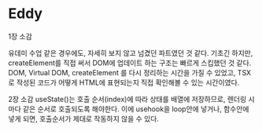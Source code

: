 # Eddy

1장 소감

유데미 수업 같은 경우에도, 자세히 보지 않고 넘겼던 파트였던 것 같다.
기초긴 하지만, createElement를 직접 써서 DOM에 업데이트 하는 구조는 빠르게 스킵했던 것 같다.
DOM, Virtual DOM, createElement 를 다시 정리하는 시간을 가질 수 있었고, 
TSX로 작성된 코드가 어떻게 HTML에 표현되는지 직접 확인해볼 수 있는 시간이였다.

2장 소감
useState()는 호출 순서(index)에 따라 상태를 배열에 저장하므로,
렌더링 시마다 같은 순서로 호출되도록 해야한다.
이에 usehook을 loop안에 넣거나, 함수안에 넣게 되면, 호출순서가 제대로 작동하지 않을 수 있다.